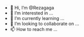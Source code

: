 - 👋 Hi, I’m @Rezagaga
- 👀 I’m interested in ...
- 🌱 I’m currently learning ...
- 💞️ I’m looking to collaborate on ...
- 📫 How to reach me ...

<!---
Rezagaga/Rezagaga is a ✨ special ✨ repository because its `README.md` (this file) appears on your GitHub profile.
You can click the Preview link to take a look at your changes.
--->
